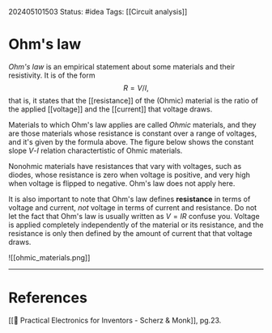 202405101503
Status: #idea
Tags: [[Circuit analysis]]

# Ohm's law

*Ohm's law* is an empirical statement about some materials and their resistivity. It is of the form
$$R = V/I,$$
that is, it states that the [[resistance]] of the (Ohmic) material is the ratio of the applied [[voltage]] and the [[current]] that voltage draws.

Materials to which Ohm's law applies are called *Ohmic* materials, and they are those materials whose resistance is constant over a range of voltages, and it's given by the formula above. The figure below shows the constant slope $V$-$I$ relation charactertistic of Ohmic materials. 

Nonohmic materials have resistances that vary with voltages, such as diodes, whose resistance is zero when voltage is positive, and very high when voltage is flipped to negative. Ohm's law does not apply here.

It is also important to note that Ohm's law defines **resistance** in terms of voltage and current, *not* voltage in terms of current and resistance. Do not let the fact that Ohm's law is usually written as $V = IR$ confuse you. Voltage is applied completely independently of the material or its resistance, and the resistance is only then defined by the amount of current that that voltage draws.

![[ohmic_materials.png]]

___
# References
[[📕 Practical Electronics for Inventors - Scherz & Monk]], pg.23.
